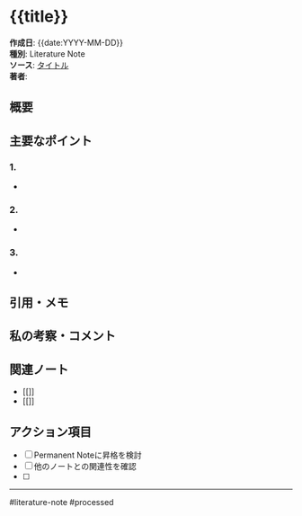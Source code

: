 # {{title}}

**作成日**: {{date:YYYY-MM-DD}}  
**種別**: Literature Note  
**ソース**: [タイトル](URL)  
**著者**: 

## 概要
<!-- 3行程度での要約 -->


## 主要なポイント
### 1. 
- 

### 2. 
- 

### 3. 
- 

## 引用・メモ
> 

## 私の考察・コメント
<!-- この情報をどう解釈するか、既存の知識とどう関連するか -->


## 関連ノート
- [[]]
- [[]]

## アクション項目
- [ ] Permanent Noteに昇格を検討
- [ ] 他のノートとの関連性を確認
- [ ] 

---
#literature-note #processed 